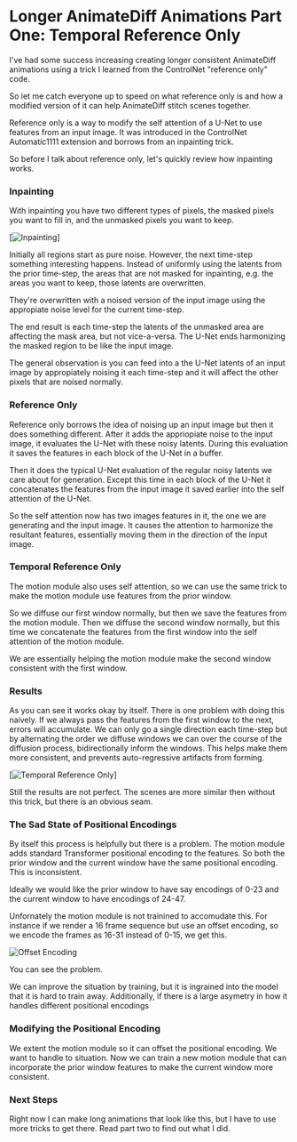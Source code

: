 # Longer AnimateDiff Animations Part One: Temporal Reference Only

I've had some success increasing creating longer consistent AnimateDiff animations using a trick I learned from the ControlNet "reference only" code. 

So let me catch everyone up to speed on what reference only is and how a modified version of it can help AnimateDiff stitch scenes together.

Reference only is a way to modify the self attention of a U-Net to use features from an input image. It was introduced in the ControlNet Automatic1111 extension and borrows from an inpainting trick.

So before I talk about reference only, let's quickly review how inpainting works.

### Inpainting

With inpainting you have two different types of pixels, the masked pixels you want to fill in, and the unmasked pixels you want to keep.

[![Inpainting](images/inpainting.png)]

Initially all regions start as pure noise. However, the next time-step something interesting happens. Instead of uniformly using the latents from the prior time-step, the areas that are not masked for inpainting, e.g. the areas you want to keep, those latents are overwritten.

They're overwritten with a noised version of the input image using the appropiate noise level for the current time-step. 

The end result is each time-step the latents of the unmasked area are affecting the mask area, but not vice-a-versa. The U-Net ends harmonizing the masked region to be like the input image.

The general observation is you can feed into a the U-Net latents of an input image by appropiately noising it each time-step and it will affect the other pixels that are noised normally.

### Reference Only

Reference only borrows the idea of noising up an input image but then it does something different. After it adds the appriopiate noise to the input image, it evaluates the U-Net with these noisy latents. During this evaluation it saves the features in each block of the U-Net in a buffer.

Then it does the typical U-Net evaluation of the regular noisy latents we care about for generation. Except this time in each block of the U-Net it concatenates the features from the input image it saved earlier into the self attention of the U-Net.

So the self attention now has two images features in it, the one we are generating and the input image. It causes the attention to harmonize the resultant features, essentially moving them in the direction of the input image.

### Temporal Reference Only

The motion module also uses self attention, so we can use the same trick to make the motion module use features from the prior window.

So we diffuse our first window normally, but then we save the features from the motion module. Then we diffuse the second window normally, but this time we concatenate the features from the first window into the self attention of the motion module.

We are essentially helping the motion module make the second window consistent with the first window.

### Results

As you can see it works okay by itself. There is one problem with doing this naively. If we always pass the features from the first window to the next, errors will accumulate. We can only go a single direction each time-step but by alternating the order we diffuse windows we can over the course of the diffusion process, bidirectionally inform the windows. This helps make them more consistent, and prevents auto-regressive artifacts from forming.

[![Temporal Reference Only](images/temporal-reference-only.gif)]

Still the results are not perfect. The scenes are more similar then without this trick, but there is an obvious seam. 

### The Sad State of Positional Encodings

By itself this process is helpfully but there is a problem. The motion module adds standard Transformer positional encoding to the features. So both the prior window and the current window have the same positional encoding. This is inconsistent.

Ideally we would like the prior window to have say encodings of 0-23 and the current window to have encodings of 24-47. 

Unfornately the motion module is not trainined to accomudate this. For instance if we render a 16 frame sequence but use an offset encoding, so we encode the frames as 16-31 instead of 0-15, we get this. 

![Offset Encoding](images/offset-encoding.gif)

You can see the problem. 

We can improve the situation by training, but it is ingrained into the model that it is hard to train away. Additionally, if there is a large asymetry in how it handles different positional encodings

### Modifying the Positional Encoding

We extent the motion module so it can offset the positional encoding. We want to handle to situation. Now we can train a new motion module that can incorporate the prior window features to make the current window more consistent.

### Next Steps

Right now I can make long animations that look like this, but I have to use more tricks to get there. Read part two to find out what I did.